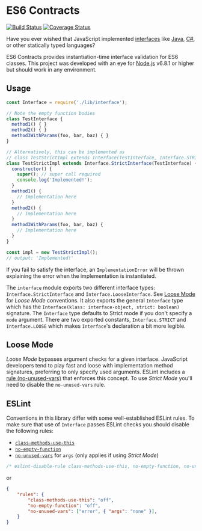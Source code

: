 # ES6 Contracts
[![Build Status](https://travis-ci.org/davepgreene/contracts-es6.svg?branch=master)](https://travis-ci.org/davepgreene/contracts-es6)
[![Coverage Status](https://coveralls.io/repos/github/davepgreene/contracts-es6/badge.svg?branch=master)](https://coveralls.io/github/davepgreene/contracts-es6?branch=master)

Have you ever wished that JavaScript implemented [interfaces][] like
[Java][], [C#][], or other statically typed languages?

ES6 Contracts provides instantiation-time interface validation for
ES6 classes. This project was developed with an eye for
[Node.js][] v6.8.1 or higher but should work in any environment.

## Usage
```javascript
const Interface = require('./lib/interface');

// Note the empty function bodies
class TestInterface {
  method1() { }
  method2() { }
  method3WithParams(foo, bar, baz) { }
}

// Alternatively, this can be implemented as
// class TestStrictImpl extends Interface(TestInterface, Interface.STRICT);
class TestStrictImpl extends Interface.StrictInterface(TestInterface) {
  constructor() {
    super(); // super call required
    console.log('Implemented!');
  }
  method1() {
    // Implementation here
  }
  method2() {
    // Implementation here
  }
  method3WithParams(foo, bar, baz) {
    // Implementation here
  }
}

const impl = new TestStrictImpl();
// output: 'Implemented!'
```

If you fail to satisfy the interface, an `ImplementationError`
will be thrown explaining the error when the implementation is
instantiated.

The `interface` module exports two different interface types:
`Interface.StrictInterface` and `Interface.LooseInterface`.
See [Loose Mode](#Loose-Mode) for *Loose Mode* conventions. It
also exports the general `Interface` type which has the
`Interface(klass: interface-object, strict: boolean)` signature.
The `Interface` type defaults to Strict mode if you don't specify
a `mode` argument. There are two exported constants, `Interface.STRICT`
and `Interface.LOOSE` which makes `Interface`'s declaration a
bit more legible.

## Loose Mode
*Loose Mode* bypasses argument checks for a given interface.
JavaScript developers tend to play fast and loose with
implementation method signatures, preferring to only specify
used arguments. ESLint includes a [rule (no-unused-vars)][no-unused-vars]
that enforces this concept. To use *Strict Mode* you'll need to
disable the `no-unused-vars` rule.

## ESLint
Conventions in this library differ with some well-established
ESLint rules. To make sure that use of `Interface` passes ESLint
checks you should disable the following rules:

* [`class-methods-use-this`][class-methods-use-this]
* [`no-empty-function`][no-empty-function]
* [`no-unused-vars`][no-unused-vars] for `args` (only applies if using *Strict Mode*)

```javascript
/* eslint-disable-rule class-methods-use-this, no-empty-function, no-unused-vars */
```
or
```json
{
    "rules": {
        "class-methods-use-this": "off",
        "no-empty-function": "off",
        "no-unused-vars": ["error", { "args": "none" }],
    }
}
```

[interfaces]: https://en.wikipedia.org/wiki/Interface_(computing)#Software_interfaces_in_object-oriented_languages
[Java]: https://docs.oracle.com/javase/tutorial/java/IandI/createinterface.html
[C#]: https://msdn.microsoft.com/en-us/library/87d83y5b.aspx
[Node.js]: https://nodejs.org
[no-unused-vars]: http://eslint.org/docs/rules/no-unused-vars
[class-methods-use-this]: http://eslint.org/docs/rules/class-methods-use-this
[no-empty-function]: http://eslint.org/docs/rules/no-empty-function

